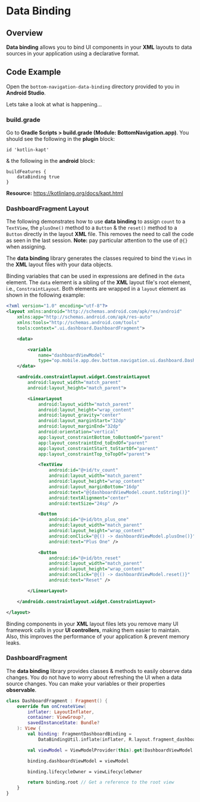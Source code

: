 # **Data Binding**

## Overview
**Data binding** allows you to bind UI components in your **XML** layouts to data sources in your application using a declarative format.

## Code Example
Open the `bottom-navigation-data-binding` directory provided to you in **Android Studio**. 

Lets take a look at what is happening...

### build.grade

Go to **Gradle Scripts > build.grade (Module: BottomNavigation.app)**. You should see the following in the **plugin** block:

```
id 'kotlin-kapt'
```

& the following in the **android** block:

```
buildFeatures {
    dataBinding true
}
```

**Resource:** https://kotlinlang.org/docs/kapt.html

### DashboardFragment Layout

The following demonstrates how to use **data binding** to assign `count` to a `TextView`, the `plusOne()` method to a `Button` & the `reset()` method to a `Button` directly in the layout **XML** file. This removes the need to call the code as seen in the last session. **Note:** pay particular attention to the use of `@{}` when assigning.

The **data binding** library generates the classes required to bind the `Views` in the **XML** layout files with your data objects.

Binding variables that can be used in expressions are defined in the `data` element. The `data` element is a sibling of the **XML** layout file's root element, i.e., `ConstraintLayout`. Both elements are wrapped in a `layout` element as shown in the following example:

```xml
<?xml version="1.0" encoding="utf-8"?>
<layout xmlns:android="http://schemas.android.com/apk/res/android"
    xmlns:app="http://schemas.android.com/apk/res-auto"
    xmlns:tools="http://schemas.android.com/tools"
    tools:context=".ui.dashboard.DashboardFragment">

    <data>

        <variable
            name="dashboardViewModel"
            type="op.mobile.app.dev.bottom.navigation.ui.dashboard.DashboardViewModel" />
    </data>

    <androidx.constraintlayout.widget.ConstraintLayout
        android:layout_width="match_parent"
        android:layout_height="match_parent">

        <LinearLayout
            android:layout_width="match_parent"
            android:layout_height="wrap_content"
            android:layout_gravity="center"
            android:layout_marginStart="32dp"
            android:layout_marginEnd="32dp"
            android:orientation="vertical"
            app:layout_constraintBottom_toBottomOf="parent"
            app:layout_constraintEnd_toEndOf="parent"
            app:layout_constraintStart_toStartOf="parent"
            app:layout_constraintTop_toTopOf="parent">

            <TextView
                android:id="@+id/tv_count"
                android:layout_width="match_parent"
                android:layout_height="wrap_content"
                android:layout_marginBottom="16dp"
                android:text="@{dashboardViewModel.count.toString()}"
                android:textAlignment="center"
                android:textSize="24sp" />

            <Button
                android:id="@+id/btn_plus_one"
                android:layout_width="match_parent"
                android:layout_height="wrap_content"
                android:onClick="@{() -> dashboardViewModel.plusOne()}"
                android:text="Plus One" />

            <Button
                android:id="@+id/btn_reset"
                android:layout_width="match_parent"
                android:layout_height="wrap_content"
                android:onClick="@{() -> dashboardViewModel.reset()}"
                android:text="Reset" />

        </LinearLayout>

    </androidx.constraintlayout.widget.ConstraintLayout>

</layout>
```
Binding components in your **XML** layout files lets you remove many UI framework calls in your **UI controllers**, making them easier to maintain. Also, this improves the performance of your application & prevent memory leaks.

### DashboardFragment

The **data binding** library provides classes & methods to easily observe data changes. You do not have to worry about refreshing the UI when a data source changes. You can make your variables or their properties **observable**. 

```kotlin
class DashboardFragment : Fragment() {
    override fun onCreateView(
        inflater: LayoutInflater,
        container: ViewGroup?,
        savedInstanceState: Bundle?
    ): View {
        val binding: FragmentDashboardBinding =
            DataBindingUtil.inflate(inflater, R.layout.fragment_dashboard, container, false)

        val viewModel = ViewModelProvider(this).get(DashboardViewModel::class.java)

        binding.dashboardViewModel = viewModel

        binding.lifecycleOwner = viewLifecycleOwner

        return binding.root // Get a reference to the root view
    }
}
```